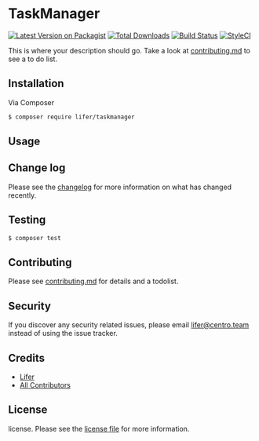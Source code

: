 # TaskManager

[![Latest Version on Packagist][ico-version]][link-packagist]
[![Total Downloads][ico-downloads]][link-downloads]
[![Build Status][ico-travis]][link-travis]
[![StyleCI][ico-styleci]][link-styleci]

This is where your description should go. Take a look at [contributing.md](contributing.md) to see a to do list.

## Installation

Via Composer

``` bash
$ composer require lifer/taskmanager
```

## Usage

## Change log

Please see the [changelog](changelog.md) for more information on what has changed recently.

## Testing

``` bash
$ composer test
```

## Contributing

Please see [contributing.md](contributing.md) for details and a todolist.

## Security

If you discover any security related issues, please email lifer@centro.team instead of using the issue tracker.

## Credits

- [Lifer][link-author]
- [All Contributors][link-contributors]

## License

license. Please see the [license file](license.md) for more information.

[ico-version]: https://img.shields.io/packagist/v/lifer/taskmanager.svg?style=flat-square
[ico-downloads]: https://img.shields.io/packagist/dt/lifer/taskmanager.svg?style=flat-square
[ico-travis]: https://img.shields.io/travis/lifer/taskmanager/master.svg?style=flat-square
[ico-styleci]: https://styleci.io/repos/12345678/shield

[link-packagist]: https://packagist.org/packages/lifer/taskmanager
[link-downloads]: https://packagist.org/packages/lifer/taskmanager
[link-travis]: https://travis-ci.org/lifer/taskmanager
[link-styleci]: https://styleci.io/repos/12345678
[link-author]: https://github.com/lifer
[link-contributors]: ../../contributors
